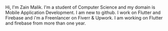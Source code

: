 Hi, I'm Zain Malik. I'm a student of Computer Science and my domain is Mobile Application Development. I am new to github. I work on Flutter and Firebase and i'm a Freenlancer on Fiverr & Upwork. I am working on Flutter and firebase from more than one year. 
